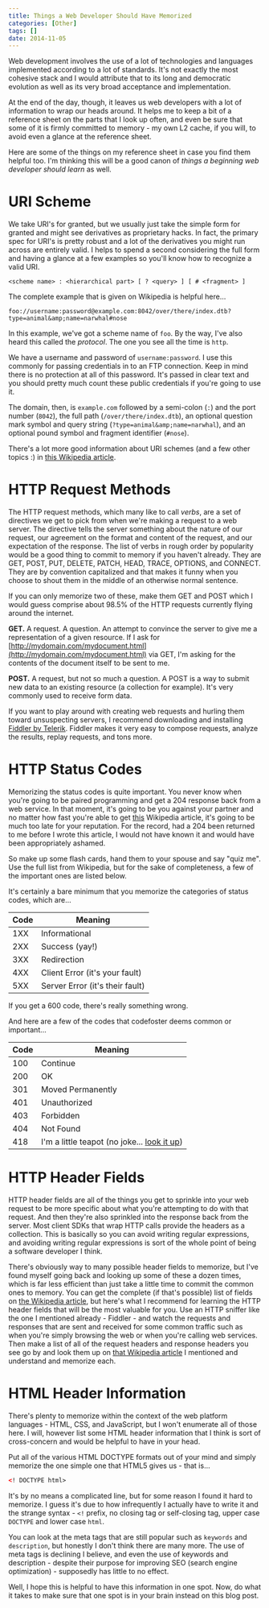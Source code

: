 ```yaml
---
title: Things a Web Developer Should Have Memorized
categories: [Other]
tags: []
date: 2014-11-05
---
```


Web development involves the use of a lot of technologies and languages implemented according to a lot of standards. It's not exactly the most cohesive stack and I would attribute that to its long and democratic evolution as well as its very broad acceptance and implementation.

At the end of the day, though, it leaves us web developers with a lot of information to wrap our heads around. It helps me to keep a bit of a reference sheet on the parts that I look up often, and even be sure that some of it is firmly committed to memory - my own L2 cache, if you will, to avoid even a glance at the reference sheet.

Here are some of the things on my reference sheet in case you find them helpful too. I'm thinking this will be a good canon of _things a beginning web developer should learn_ as well.

# URI Scheme
We take URI's for granted, but we usually just take the simple form for granted and might see derivatives as proprietary hacks. In fact, the primary spec for URI's is pretty robust and a lot of the derivatives you might run across are entirely valid. I helps to spend a second considering the full form and having a glance at a few examples so you'll know how to recognize a valid URI.

```
<scheme name> : <hierarchical part> [ ? <query> ] [ # <fragment> ]
```

The complete example that is given on Wikipedia is helpful here...

```
foo://username:password@example.com:8042/over/there/index.dtb?type=animal&amp;name=narwhal#nose
```

In this example, we've got a scheme name of `foo`. By the way, I've also heard this called the _protocol_. The one you see all the time is `http`.

We have a username and password of `username:password`. I use this commonly for passing credentials in to an FTP connection. Keep in mind there is no protection at all of this password. It's passed in clear text and you should pretty much count these public credentials if you're going to use it.

The domain, then, is `example.com` followed by a semi-colon (`:`) and the port number (`8042`), the full path (`/over/there/index.dtb`), an optional question mark symbol and query string (`?type=animal&amp;name=narwhal`), and an optional pound symbol and fragment identifier (`#nose`).

There's a lot more good information about URI schemes (and a few other topics :) in [this Wikipedia article](http://en.wikipedia.org/wiki/URI_scheme).

# HTTP Request Methods
The HTTP request methods, which many like to call _verbs_, are a set of directives we get to pick from when we're making a request to a web server. The directive tells the server something about the nature of our request, our agreement on the format and content of the request, and our expectation of the response. The list of verbs in rough order by popularity would be a good thing to commit to memory if you haven't already. They are GET, POST, PUT, DELETE, PATCH, HEAD, TRACE, OPTIONS, and CONNECT. They are by convention capitalized and that makes it funny when you choose to shout them in the middle of an otherwise normal sentence.

If you can only memorize two of these, make them GET and POST which I would guess comprise about 98.5% of the HTTP requests currently flying around the internet.

**GET.** A request. A question. An attempt to convince the server to give me a representation of a given resource. If I ask for [http://mydomain.com/mydocument.html](http://mydomain.com/mydocument.html) via GET, I'm asking for the contents of the document itself to be sent to me.

**POST.** A request, but not so much a question. A POST is a way to submit new data to an existing resource (a collection for example). It's very commonly used to receive form data.

If you want to play around with creating web requests and hurling them toward unsuspecting servers, I recommend downloading and installing [Fiddler by Telerik](http://telerik.com/fiddler). Fiddler makes it very easy to compose requests, analyze the results, replay requests, and tons more.

# HTTP Status Codes
Memorizing the status codes is quite important. You never know when you're going to be paired programming and get a 204 response back from a web service. In that moment, it's going to be you against your partner and no matter how fast you're able to get [this](http://en.wikipedia.org/wiki/List_of_HTTP_status_codes) Wikipedia article, it's going to be much too late for your reputation. For the record, had a 204 been returned to me before I wrote this article, I would not have known it and would have been appropriately ashamed.

So make up some flash cards, hand them to your spouse and say "quiz me". Use the full list from Wikipedia, but for the sake of completeness, a few of the important ones are listed below.

It's certainly a bare minimum that you memorize the categories of status codes, which are...

Code | Meaning
--- | ---
1XX | Informational
2XX | Success (yay!)
3XX | Redirection
4XX | Client Error (it's your fault)
5XX | Server Error (it's their fault)

If you get a 600 code, there's really something wrong.

And here are a few of the codes that codefoster deems common or important...

Code | Meaning
--- | ---
100 | Continue
200 | OK
301 | Moved Permanently
401 | Unauthorized
403 | Forbidden
404 | Not Found
418 | I'm a little teapot (no joke... [look it up](https://en.wikipedia.org/wiki/List_of_HTTP_status_codes))

# HTTP Header Fields
HTTP header fields are all of the things you get to sprinkle into your web request to be more specific about what you're attempting to do with that request. And then they're also sprinkled into the response back from the server. Most client SDKs that wrap HTTP calls provide the headers as a collection. This is basically so you can avoid writing regular expressions, and avoiding writing regular expressions is sort of the whole point of being a software developer I think.

There's obviously way to many possible header fields to memorize, but I've found myself going back and looking up some of these a dozen times, which is far less efficient than just take a little time to commit the common ones to memory. You can get the complete (if that's possible) list of fields on [the Wikipedia article](http://en.wikipedia.org/wiki/List_of_HTTP_header_fields), but here's what I recommend for learning the HTTP header fields that will be the most valuable for you. Use an HTTP sniffer like the one I mentioned already - Fiddler - and watch the requests and responses that are sent and received for some common traffic such as when you're simply browsing the web or when you're calling web services. Then make a list of all of the request headers and response headers you see go by and look them up on [that Wikipedia article](http://en.wikipedia.org/wiki/List_of_HTTP_header_fields) I mentioned and understand and memorize each.

# HTML Header Information
There's plenty to memorize within the context of the web platform languages - HTML, CSS, and JavaScript, but I won't enumerate all of those here. I will, however list some HTML header information that I think is sort of cross-concern and would be helpful to have in your head.

Put all of the various HTML DOCTYPE formats out of your mind and simply memorize the one simple one that HTML5 gives us - that is...

``` html
<! DOCTYPE html>
```

It's by no means a complicated line, but for some reason I found it hard to memorize. I guess it's due to how infrequently I actually have to write it and the strange syntax - `<!` prefix, no closing tag or self-closing tag, upper case `DOCTYPE` and lower case `html`.

You can look at the meta tags that are still popular such as `keywords` and `description`, but honestly I don't think there are many more. The use of meta tags is declining I believe, and even the use of keywords and description - despite their purpose for improving SEO (search engine optimization) - supposedly has little to no effect.

Well, I hope this is helpful to have this information in one spot. Now, do what it takes to make sure that one spot is in your brain instead on this blog post.